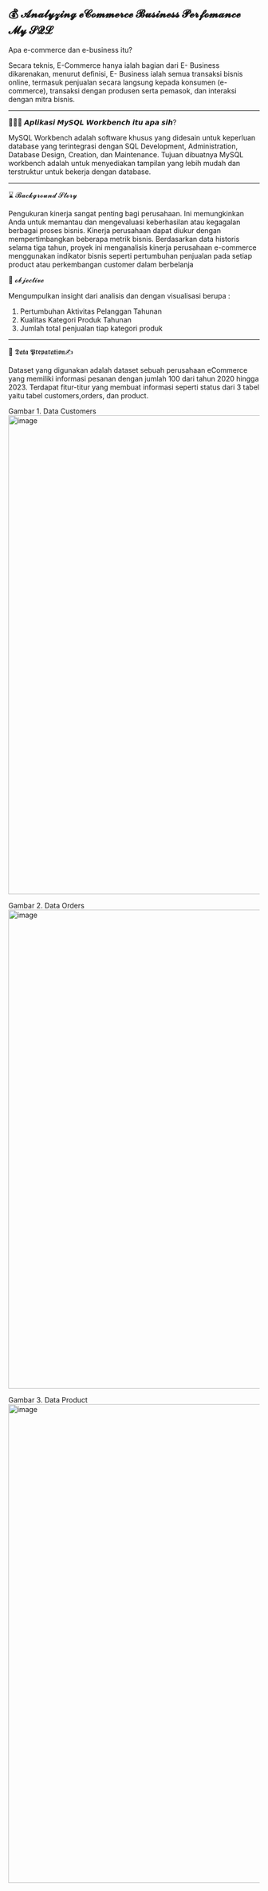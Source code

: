 💰 𝓐𝓷𝓪𝓵𝔂𝔃𝓲𝓷𝓰  𝓮𝓒𝓸𝓶𝓶𝓮𝓻𝓬𝓮 𝓑𝓾𝓼𝓲𝓷𝓮𝓼𝓼 𝓟𝓮𝓻𝓯𝓸𝓶𝓪𝓷𝓬𝓮 𝓜𝔂 𝓢𝓠𝓛
-----------------------------------------------------------------------------------------------------------------------------------------------------------------------------
Apa e-commerce dan e-business itu?

Secara teknis, E-Commerce hanya ialah bagian dari E- Business dikarenakan, menurut definisi, E- Business ialah semua transaksi bisnis online, termasuk penjualan secara langsung kepada konsumen (e- commerce), transaksi dengan produsen serta pemasok, dan interaksi dengan mitra bisnis.

--------------------------------------------------------------------------------------------------------------------------------------------------------------------------------
👩🏻‍💻 𝘼𝙥𝙡𝙞𝙠𝙖𝙨𝙞 𝙈𝙮𝙎𝙌𝙇 𝙒𝙤𝙧𝙠𝙗𝙚𝙣𝙘𝙝 𝙞𝙩𝙪 𝙖𝙥𝙖 𝙨𝙞𝙝?


MySQL Workbench adalah software khusus yang didesain untuk keperluan database yang terintegrasi dengan SQL Development, Administration, Database Design, Creation, dan Maintenance. Tujuan dibuatnya MySQL workbench adalah untuk menyediakan tampilan yang lebih mudah dan terstruktur untuk bekerja dengan database.

-----------------------------------------------------------------------------------------------------------------------------------------------------------------------------
⌛ 𝓑𝓪𝓬𝓴𝓰𝓻𝓸𝓾𝓷𝓭 𝓢𝓽𝓸𝓻𝔂


Pengukuran kinerja sangat penting bagi perusahaan. Ini memungkinkan Anda untuk memantau dan mengevaluasi keberhasilan atau kegagalan berbagai proses bisnis. Kinerja perusahaan dapat diukur dengan mempertimbangkan beberapa metrik bisnis. Berdasarkan data historis selama tiga tahun, proyek ini menganalisis kinerja perusahaan e-commerce menggunakan indikator bisnis seperti pertumbuhan penjualan pada setiap product atau perkembangan customer dalam berbelanja

🥇 𝓸𝓫𝓳𝓮𝓬𝓽𝓲𝓿𝓮

Mengumpulkan insight dari analisis dan dengan visualisasi berupa :

1. Pertumbuhan Aktivitas Pelanggan Tahunan
2. Kualitas Kategori Produk Tahunan
3. Jumlah total penjualan tiap kategori produk

-----------------------------------------------------------------------------------------------------------------------------------------------------------------------------
📂 𝕯𝖆𝖙𝖆 𝕻𝖗𝖊𝖕𝖆𝖗𝖆𝖙𝖎𝖔𝖓✍

Dataset yang digunakan adalah dataset sebuah perusahaan eCommerce  yang memiliki informasi pesanan dengan jumlah 100 dari tahun 2020 hingga 2023. Terdapat fitur-titur yang membuat informasi seperti status dari 3 tabel yaitu tabel customers,orders, dan product.


Gambar 1. Data Customers
<img width="960" alt="image" src="https://github.com/Sucilia/Analyzing-eCommerce-Business-Performance-with-MYSQL/assets/93129907/7e78dbec-2c3f-45d4-bc27-e052bc136dd6">

Gambar 2. Data Orders
<img width="960" alt="image" src="https://github.com/Sucilia/Analyzing-eCommerce-Business-Performance-with-MYSQL/assets/93129907/5069b2be-6557-4c59-aac8-dcc738cfd9f5">

Gambar 3. Data Product
<img width="960" alt="image" src="https://github.com/Sucilia/Analyzing-eCommerce-Business-Performance-with-MYSQL/assets/93129907/1dadb629-0bce-413b-9aac-5b350a72c407">


